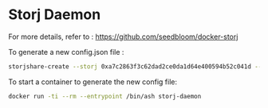 # Storj Daemon

For more details, refer to : https://github.com/seedbloom/docker-storj

To generate a new config.json file :
```bash
storjshare-create --storj 0xa7c2863f3c62dad2ce0da1d64e400594b52c041d --storage /data --size 10GB --outfile /data/config.json --rpcaddress 77570.besnard.mobi --rpcport 4000 --manualforwarding true --logdir /data/logs/ --noedit
```

To start a container to generate the new config file:
```bash
docker run -ti --rm --entrypoint /bin/ash storj-daemon
```
